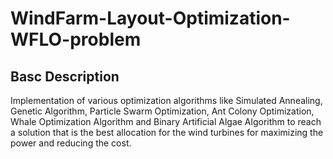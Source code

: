 # WindFarm-Layout-Optimization-WFLO-problem
## Basc Description
Implementation of various optimization algorithms like Simulated Annealing, Genetic Algorithm, Particle
Swarm Optimization, Ant Colony Optimization, Whale Optimization Algorithm and Binary Artificial Algae Algorithm to reach a solution that is the best allocation for the wind turbines for maximizing the power and reducing the cost.
